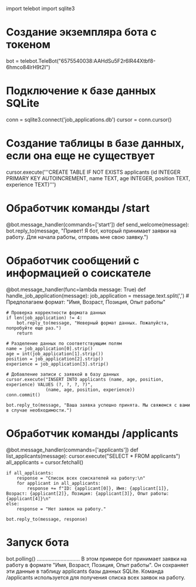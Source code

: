 import telebot
import sqlite3

# Создание экземпляра бота с токеном
bot = telebot.TeleBot("6575540038:AAHdSu5F2r6lR44Xtbf8-6hmco84lrH9t2I")

# Подключение к базе данных SQLite
conn = sqlite3.connect('job_applications.db')
cursor = conn.cursor()

# Создание таблицы в базе данных, если она еще не существует
cursor.execute('''CREATE TABLE IF NOT EXISTS applicants
                  (id INTEGER PRIMARY KEY AUTOINCREMENT,
                  name TEXT,
                  age INTEGER,
                  position TEXT,
                  experience TEXT)''')

# Обработчик команды /start
@bot.message_handler(commands=['start'])
def send_welcome(message):
    bot.reply_to(message, "Привет! Я бот, который принимает заявки на работу. Для начала работы, отправь мне свою заявку.")

# Обработчик сообщений с информацией о соискателе
@bot.message_handler(func=lambda message: True)
def handle_job_application(message):
    job_application = message.text.split(',')  # Предполагаем формат: "Имя, Возраст, Позиция, Опыт работы"
    
    # Проверка корректности формата данных
    if len(job_application) != 4:
        bot.reply_to(message, "Неверный формат данных. Пожалуйста, попробуйте еще раз.")
        return
    
    # Разделение данных по соответствующим полям
    name = job_application[0].strip()
    age = int(job_application[1].strip())
    position = job_application[2].strip()
    experience = job_application[3].strip()
    
    # Добавление записи с заявкой в базу данных
    cursor.execute("INSERT INTO applicants (name, age, position, experience) VALUES (?, ?, ?, ?)",
                   (name, age, position, experience))
    conn.commit()
    
    bot.reply_to(message, "Ваша заявка успешно принята. Мы свяжемся с вами в случае необходимости.")

# Обработчик команды /applicants
@bot.message_handler(commands=['applicants'])
def list_applicants(message):
    cursor.execute("SELECT * FROM applicants")
    all_applicants = cursor.fetchall()
    
    if all_applicants:
        response = "Список всех соискателей на работу:\n"
        for applicant in all_applicants:
            response += f"ID: {applicant[0]}, Имя: {applicant[1]}, Возраст: {applicant[2]}, Позиция: {applicant[3]}, Опыт работы: {applicant[4]}\n"
    else:
        response = "Нет заявок на работу."
    
    bot.reply_to(message, response)

# Запуск бота
bot.polling()
.............................
В этом примере бот принимает заявки на работу в формате "Имя, Возраст, Позиция, Опыт работы". Он сохраняет эти данные в таблицу applicants базы данных SQLite. Команда /applicants используется для получения списка всех заявок на работу.

